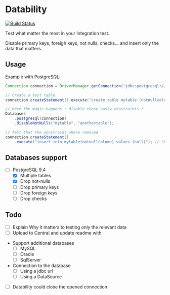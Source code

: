 # Datability

[![Build Status](https://travis-ci.org/tomsquest/datability.svg?branch=master)](https://travis-ci.org/tomsquest/datability)

Test what matter the most in your Integration test.

Disable primary keys, foreigh keys, not nulls, checks... and insert only the data that matters.

## Usage

Example with PostgreSQL:

``` java
Connection connection = DriverManager.getConnection("jdbc:postgresql://host:port/database", "user", "pass");

// Create a test table
connection.createStatement().execute("create table mytable (notnullcolumn int not null)");

// Here the magic happens : disable those nasty constraints !
Databases
    .postgresql(connection)
    .disableNotNulls("mytable", "anothertable");

// Test that the constraint where removed
connection.createStatement()
    .execute("insert into mytable(notnullcolumn) values (null)"); // Success !
```

## Databases support

* [ ] PostgreSQL 9.4
  * [x] Multiple tables
  * [x] Drop not-nulls
  * [ ] Drop primary keys
  * [ ] Drop foreign keys
  * [ ] Drop checks

## Todo

* [ ] Explain Why it matters to testing only the relevant data
* [ ] Upload to Central and update readme with <dependency>
* Support additional databases
  * [ ] MySQL
  * [ ] Oracle
  * [ ] SqlServer
* Connection to the database
  * [ ] Using a jdbc url
  * [ ] Using a DataSource
* [ ] Datability could close the opened connection
